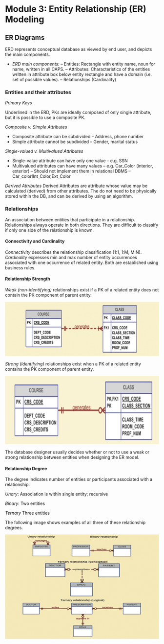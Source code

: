 # Module 3: Entity Relationship (ER) Modeling

## ER Diagrams
ERD represents conceptual database as viewed by end user, and depicts the main components.

- *ERD main components:*
    – Entities: Rectangle with entity name, noun for name, written in all CAPS.
    – Attributes: Characteristics of the entities written in attribute box below entity rectangle and have a domain (i.e. set of possible values).
    – Relationships (Cardinality)

### Entities and their attributes

*Primary Keys*

Underlined in the ERD, PKs are ideally composed of only single attribute, but it is possible to use a composite PK.

*Composite v. Simple Attributes*

- Composite attribute can be subdivided
    – Address, phone number
- Simple attribute cannot be subdivided
    – Gender, marital status

*Single-valued v. Multivalued Attributes*

- Single-value attribute can have only one value
    – e.g. SSN
- Multivalued attributes can have many values
    – e.g. Car_Color (interior, exterior)
    – Should not implement them in relational DBMS
    – Car_color!Int_Color,Ext_Color

*Derived Attributes*
Derived Attributes are attribute whose value may be calculated (derived) from other attributes. The do not need to be physically stored within the DB, and can be derived by using an algorithm.

### Relationships

An association between entities that participate in a relationship. Relationships always operate in both directions. They are difficult to classify if only one side of the relationship is known.

#### Connectivity and Cardinality

*Connectivity* describes the relationship classification (1:1, 1:M, M:N). *Cardinality* expresses min and max number of entity occurrences associated with one occurrence of related entity. Both are established using business rules.

#### Relationship Strength

*Weak (non-identifying)* relationships exist if a PK of a related entity does not contain the PK component of parent entity.

![Weak Relationship Example](./img/m3.weak.relation.png)

*Strong (Identifying)* relationships exist when a PK of a related entity contains the PK component of parent entity.

![Strong Relationship Example](./img/m3.strong.relation.png)

The database designer usually decides whether or not to use a weak or strong relationship between entities when designing the ER model.

#### Relationship Degree

The degree indicates number of entities or participants associated with a relationship.

*Unary*: Association is within single entity; recursive

*Binary*: Two entities

*Ternary* Three entities

The following image shows examples of all three of these relationship degrees.

![Relationship Degree Example](./img/m3.deg.relation.png)








